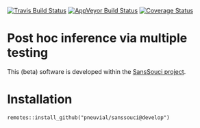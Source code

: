 [![Travis Build Status](https://travis-ci.org/pneuvial/sanssouci.svg?branch=develop)](https://travis-ci.org/pneuvial/sanssouci)
[![AppVeyor Build Status](https://ci.appveyor.com/api/projects/status/github/pneuvial/sanssouci?branch=develop&svg=true)](https://ci.appveyor.com/project/pneuvial/sanssouci)
[![Coverage Status](https://img.shields.io/codecov/c/github/pneuvial/sanssouci/develop.svg)](https://codecov.io/github/pneuvial/sanssouci/branch/develop)

# Post hoc inference via multiple testing

This (beta) software is developed within the [SansSouci project](https://www.math.univ-toulouse.fr/~pneuvial/sanssouci).

# Installation

```
remotes::install_github("pneuvial/sanssouci@develop")
```
